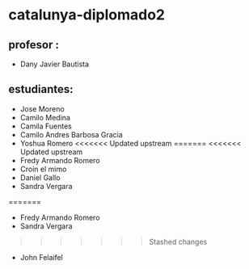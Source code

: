 # catalunya-diplomado2

## profesor :

- Dany Javier Bautista

## estudiantes:

- Jose Moreno
- Camilo Medina
- Camila Fuentes
- Camilo Andres Barbosa Gracia
- Yoshua Romero
<<<<<<< Updated upstream
=======
<<<<<<< Updated upstream
- Fredy Armando Romero
- Croin el mimo
- Daniel Gallo
- Sandra Vergara

=======
- Fredy Armando Romero
- Sandra Vergara
>>>>>>> Stashed changes






- John Felaifel